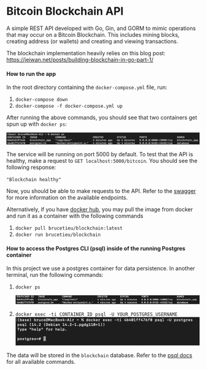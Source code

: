 # Bitcoin Blockchain API

A simple REST API developed with Go, Gin, and GORM to mimic operations that may occur on a Bitcoin Blockchain. This includes mining blocks, creating address (or wallets) and creating and viewing transactions. 

The blockchain implementation heavily relies on this blog post: https://jeiwan.net/posts/building-blockchain-in-go-part-1/

#### How to run the app
In the root directory containing the `docker-compose.yml` file, run:

1. `docker-compose down`
2. `docker-compose -f docker-compose.yml up`

After running the above commands, you should see that two containers get spun up with `docker ps`:

![image info](./diagrams/containers.png) 

The service will be running on port 5000 by default. To test that the API is healthy, make a request to `GET localhost:5000/bitcoin`. You should see the following response:

`"Blockchain healthy"`

Now, you should be able to make requests to the API. Refer to the [swagger](docs/swagger.yaml) for more information on the available endpoints.

Alternatively, if you have [docker hub](https://hub.docker.com/), you may pull the image from docker and run it as a container with the following commands

1. `docker pull brucetieu/blockchain:latest`
2. `docker run brucetieu/blockchain`


#### How to access the Postgres CLI (psql) inside of the running Postgres container
In this project we use a postgres container for data persistence. In another terminal, run the following commands:

1. ```docker ps```
   
    ![image info](./diagrams/docker_ps.png) 

2. ```docker exec -ti CONTAINER_ID psql -U YOUR_POSTGRES_USERNAME```
    ![image info](./diagrams/psql.png) 

The data will be stored in the `blockchain` database. Refer to the [psql docs](https://www.postgresql.org/docs/current/app-psql.html) for all available commands.


